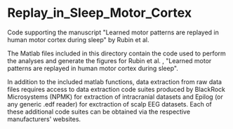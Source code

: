 # Replay_in_Sleep_Motor_Cortex
Code supporting the manuscript "Learned motor patterns are replayed in human motor cortex during sleep" by Rubin et al.

The Matlab files included in this directory contain the code used to perform the analyses and generate the figures for Rubin et al. , "Learned motor patterns are replayed in human motor cortex during sleep". 

In addition to the included matlab functions, data extraction from raw data files requires access to data extraction code suites produced by BlackRock Microsystems (NPMK) for extraction of intracranial datasets and Epilog (or any generic .edf reader) for exctraction of scalp EEG datasets. Each of these additional code suites can be obtained via the respective manufacturers' websites. 
